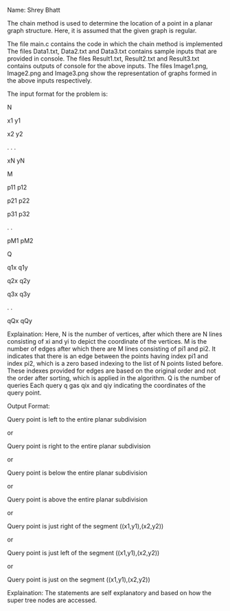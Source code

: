Name: Shrey Bhatt

The chain method is used to determine the location of a point in a planar graph structure. Here, it is assumed that the given graph is regular.

The file main.c contains the code in which the chain method is implemented
The files Data1.txt, Data2.txt and Data3.txt contains sample inputs that are provided in console.
The files Result1.txt, Result2.txt and Result3.txt contains outputs of console for the above inputs.
The files Image1.png, Image2.png and Image3.png show the representation of graphs formed in the above inputs respectively.

The input format for the problem is:

N

x1 y1

x2 y2

.
.
.

xN yN

M

p11 p12

p21 p22

p31 p32

.
.

pM1 pM2

Q

q1x q1y

q2x q2y

q3x q3y

.
.

qQx qQy

Explaination: 
Here, N is the number of vertices, after which there are N lines consisting of xi and yi to depict the coordinate of the vertices.
M is the number of edges after which there are M lines consisting of pi1 and pi2.
It indicates that there is an edge between the points having index pi1 and index pi2, which is a zero based indexing to the list of N points listed before.
These indexes provided for edges are based on the original order and not the order after sorting, which is applied in the algorithm.
Q is the number of queries
Each query q gas qix and qiy indicating the coordinates of the query point.

Output Format:

Query point is left to the entire planar subdivision

or

Query point is right to the entire planar subdivision

or

Query point is below the entire planar subdivision

or

Query point is above the entire planar subdivision

or

Query point is just right of the segment ((x1,y1),(x2,y2))

or

Query point is just left of the segment ((x1,y1),(x2,y2))

or

Query point is just on the segment ((x1,y1),(x2,y2))

Explaination: The statements are self explanatory and based on how the super tree nodes are accessed.
